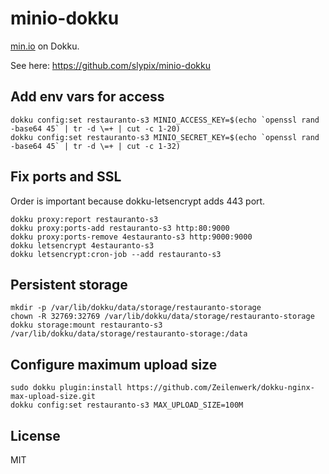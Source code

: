 # minio-dokku

[min.io](https://min.io/) on Dokku.

See here: https://github.com/slypix/minio-dokku

## Add env vars for access

```
dokku config:set restauranto-s3 MINIO_ACCESS_KEY=$(echo `openssl rand -base64 45` | tr -d \=+ | cut -c 1-20)
dokku config:set restauranto-s3 MINIO_SECRET_KEY=$(echo `openssl rand -base64 45` | tr -d \=+ | cut -c 1-32)
```

## Fix ports and SSL

Order is important because dokku-letsencrypt adds 443 port.

```
dokku proxy:report restauranto-s3
dokku proxy:ports-add restauranto-s3 http:80:9000
dokku proxy:ports-remove 4estauranto-s3 http:9000:9000
dokku letsencrypt 4estauranto-s3
dokku letsencrypt:cron-job --add restauranto-s3
```

## Persistent storage

```
mkdir -p /var/lib/dokku/data/storage/restauranto-storage
chown -R 32769:32769 /var/lib/dokku/data/storage/restauranto-storage
dokku storage:mount restauranto-s3 /var/lib/dokku/data/storage/restauranto-storage:/data
```

## Configure maximum upload size

```
sudo dokku plugin:install https://github.com/Zeilenwerk/dokku-nginx-max-upload-size.git
dokku config:set restauranto-s3 MAX_UPLOAD_SIZE=100M
```

## License

MIT
